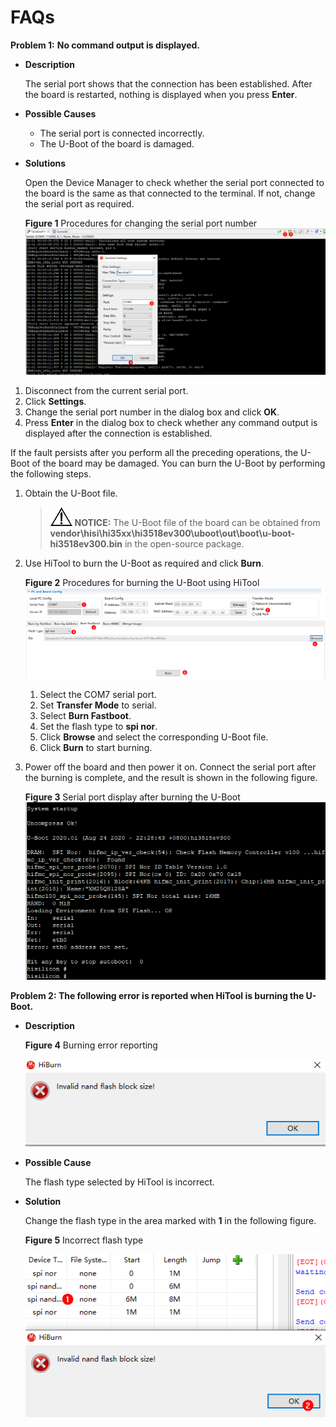 # FAQs<a name="EN-US_TOPIC_0000001053942318"></a>

**Problem 1:** **No command output is displayed.**

-   **Description**

    The serial port shows that the connection has been established. After the board is restarted, nothing is displayed when you press  **Enter**.

-   **Possible Causes**
    -   The serial port is connected incorrectly.
    -   The U-Boot of the board is damaged.

-   **Solutions**

    Open the Device Manager to check whether the serial port connected to the board is the same as that connected to the terminal. If not, change the serial port as required.

    **Figure  1**  Procedures for changing the serial port number<a name="fig16441825145717"></a>  
    ![](figures/procedures-for-changing-the-serial-port-number.png "procedures-for-changing-the-serial-port-number")


1.  Disconnect from the current serial port.
2.  Click  **Settings**.
3.  Change the serial port number in the dialog box and click  **OK**.
4.  Press  **Enter**  in the dialog box to check whether any command output is displayed after the connection is established.

If the fault persists after you perform all the preceding operations, the U-Boot of the board may be damaged. You can burn the U-Boot by performing the following steps.

1.  Obtain the U-Boot file.

    >![](public_sys-resources/icon-notice.gif) **NOTICE:** 
    >The U-Boot file of the board can be obtained from  **vendor\\hisi\\hi35xx\\hi3518ev300\\uboot\\out\\boot\\u-boot-hi3518ev300.bin**  in the open-source package.

2.  Use HiTool to burn the U-Boot as required and click  **Burn**.

    **Figure  2**  Procedures for burning the U-Boot using HiTool<a name="fig1353321514128"></a>  
    ![](figures/procedures-for-burning-the-u-boot-using-hitool.png "procedures-for-burning-the-u-boot-using-hitool")

    1.  Select the COM7 serial port.
    2.  Set  **Transfer Mode**  to serial.
    3.  Select  **Burn Fastboot**.
    4.  Set the flash type to  **spi nor**.
    5.  Click  **Browse**  and select the corresponding U-Boot file.
    6.  Click  **Burn**  to start burning.

3.  Power off the board and then power it on. Connect the serial port after the burning is complete, and the result is shown in the following figure.

    **Figure  3**  Serial port display after burning the U-Boot<a name="fig155914681910"></a>  
    ![](figures/serial-port-display-after-burning-the-u-boot.png "serial-port-display-after-burning-the-u-boot")


**Problem 2: The following error is reported when HiTool is burning the U-Boot.**

-   **Description**

    **Figure  4**  Burning error reporting<a name="fig466354874016"></a>  
    

    ![](figures/en-us_image_0000001054421058.png)

-   **Possible Cause**

    The flash type selected by HiTool is incorrect.

-   **Solution**

    Change the flash type in the area marked with  **1**  in the following figure.

    **Figure  5**  Incorrect flash type<a name="fig64931910194212"></a>  
    

    ![](figures/en-us_image_0000001053941057.png)


